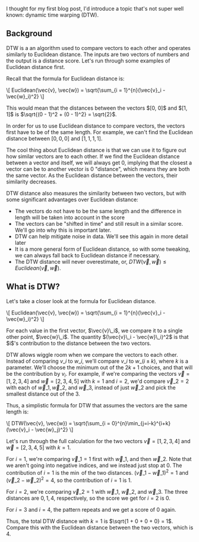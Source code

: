 I thought for my first blog post, I'd introduce a topic that's not super well known: dynamic time warping (DTW).

## <a name='background'></a> Background

DTW is a an algorithm used to compare vectors to each other and operates similarly to Euclidean distance. The inputs are two vectors of numbers and the output is a distance score. Let's run through some examples of Euclidean distance first.

Recall that the formula for Euclidean distance is:
<p>
\[
    Euclidean(\vec{v}, \vec{w}) = \sqrt{\sum_{i = 1}^{n}(\vec{v}_i - \vec{w}_i)^2}
\]
</p>
This would mean that the distances between the vectors $[0, 0]$ and $[1, 1]$ is $\sqrt{(0 - 1)^2 + (0 - 1)^2} = \sqrt{2}$. 

In order for us to use Euclidean distance to compare vectors, the vectors first have to be of the same length. For example, we can't find the Euclidean distance between $[0, 0, 0]$ and $[1, 1, 1, 1]$.

The cool thing about Euclidean distance is that we can use it to figure out how similar vectors are to each other. If we find the Euclidean distance between a vector and itself, we will always get 0, implying that the closest a vector can be to another vector is 0 "distance", which means they are both the same vector. As the Euclidean distance between the vectors, their similarity decreases.

DTW distance also measures the similarity between two vectors, but with some significant advantages over Euclidean distance:

* The vectors do not have to be the same length and the difference in length will be taken into account in the score
* The vectors can be "shifted in time" and still result in a similar score. We'll go into why this is important later.
* DTW can help mitigate noise in data. We'll see this again in more detail later
* It is a more general form of Euclidean distance, so with some tweaking, we can always fall back to Euclidean distance if necessary.
* The DTW distance will never overestimate, or, $DTW(\vec{v}, \vec{w}) \leq Euclidean(\vec{v}, \vec{w})$.

## <a name='whatisdtw'></a> What is DTW?

Let's take a closer look at the formula for Euclidean distance.
<p>
\[
    Euclidean(\vec{v}, \vec{w}) = \sqrt{\sum_{i = 1}^{n}(\vec{v}_i - \vec{w}_i)^2}
\]
</p>
For each value in the first vector, $\vec{v}\_i$, we compare it to a single other point, $\vec{w}\_i$. The quantity $(\vec{v}\_i - \vec{w}\_i)^2$ is that $i$'s contribution to the distance between the two vectors.

DTW allows wiggle room when we compare the vectors to each other. Instead of comparing $v\_i$ to $w\_i$, we'll compare $v\_i$ to $w\_{(i \pm k)}$, where $k$ is a parameter. We'll choose the minimum out of the $2k + 1$ choices, and that will be the contribution by $v_i$. For example, if we're comparing the vectors $\vec{v} = [1, 2, 3, 4]$ and $\vec{w} = [2, 3, 4, 5]$ with $k = 1$ and $i = 2$, we'd compare $\vec{v}\_2 = 2$ with each of $\vec{w}\_1, \vec{w}\_2$, and $\vec{w}\_3$, instead of just $\vec{w}\_2$ and pick the smallest distance out of the 3.

Thus, a simplistic formula for DTW that assumes the vectors are the same length is:
<p>
\[
    DTW(\vec{v}, \vec{w}) = \sqrt{\sum_{i = 0}^{n}\min_{j=i-k}^{i+k}(\vec{v}_i - \vec{w}_j)^2}
\]
</p>

Let's run through the full calculation for the two vectors $\vec{v} = [1, 2, 3, 4]$ and $\vec{w} = [2, 3, 4, 5]$ with $k = 1$.

For $i = 1$, we're comparing $\vec{v}\_1 = 1$ first with $\vec{w}\_1$, and then $\vec{w}\_2$. Note that we aren't going into negative indices, and we instead just stop at $0$. The contribution of $i = 1$ is the $\min$ of the two distances. $(\vec{v}\_1 - \vec{w}\_1)^2 = 1$ and $(\vec{v}\_2 - \vec{w}\_2)^2  = 4$, so the contribution of $i = 1$ is $1$.

For $i = 2$, we're comparing $\vec{v}\_2 = 1$ with $\vec{w}\_1$, $\vec{w}\_2$, and $\vec{w}\_3$. The three distances are $0, 1, 4$, respectively, so the score we get for $i = 2$ is $0$.

For $i = 3$ and $i = 4$, the pattern repeats and we get a score of $0$ again.

Thus, the total DTW distance with $k = 1$ is $\sqrt{1 + 0 + 0 + 0} = 1$. Compare this with the Euclidean distance between the two vectors, which is $4$.
